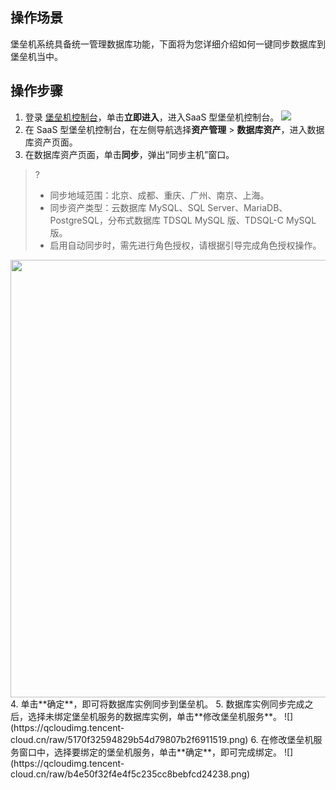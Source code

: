 ## 操作场景
堡垒机系统具备统一管理数据库功能，下面将为您详细介绍如何一键同步数据库到堡垒机当中。
 


## 操作步骤
1. 登录 [堡垒机控制台](https://console.cloud.tencent.com/dsgc/bh)，单击**立即进入**，进入SaaS 型堡垒机控制台。
![](https://qcloudimg.tencent-cloud.cn/raw/b2f6673b0cad7c2f423a6b6e287179af.png)
2. 在 SaaS 型堡垒机控制台，在左侧导航选择**资产管理** > **数据库资产**，进入数据库资产页面。
3. 在数据库资产页面，单击**同步**，弹出“同步主机”窗口。
>?
>- 同步地域范围：北京、成都、重庆、广州、南京、上海。
>- 同步资产类型：云数据库 MySQL、SQL Server、MariaDB、PostgreSQL，分布式数据库 TDSQL MySQL 版、TDSQL-C MySQL 版。
>- 启用自动同步时，需先进行角色授权，请根据引导完成角色授权操作。
>
<img src="https://qcloudimg.tencent-cloud.cn/raw/c3f5ddb18174b97ad855e886cea0562f.png" width=700px>
4. 单击**确定**，即可将数据库实例同步到堡垒机。
5. 数据库实例同步完成之后，选择未绑定堡垒机服务的数据库实例，单击**修改堡垒机服务**。
![](https://qcloudimg.tencent-cloud.cn/raw/5170f32594829b54d79807b2f6911519.png)
6. 在修改堡垒机服务窗口中，选择要绑定的堡垒机服务，单击**确定**，即可完成绑定。
![](https://qcloudimg.tencent-cloud.cn/raw/b4e50f32f4e4f5c235cc8bebfcd24238.png)
